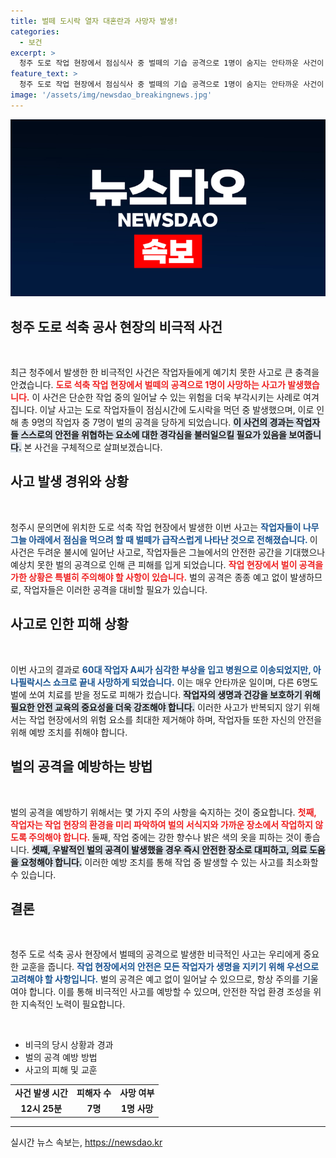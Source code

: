 ```yaml
---
title: 벌떼 도시락 열자 대혼란과 사망자 발생!
categories:
  - 보건
excerpt: >
  청주 도로 작업 현장에서 점심식사 중 벌떼의 기습 공격으로 1명이 숨지는 안타까운 사건이 발생했습니다. 60대 작업자는 알레르기 반응으로 심정지에 빠졌고, 나머지 6명도 치료를 받았습니다. 충격적인 이 사건의 전말을 확인하세요!
feature_text: >
  청주 도로 작업 현장에서 점심식사 중 벌떼의 기습 공격으로 1명이 숨지는 안타까운 사건이 발생했습니다. 60대 작업자는 알레르기 반응으로 심정지에 빠졌고, 나머지 6명도 치료를 받았습니다. 충격적인 이 사건의 전말을 확인하세요!
image: '/assets/img/newsdao_breakingnews.jpg'
---
```


<p><img src="/assets/img/newsdao_breakingnews.jpg" alt="implanttips 속보" /></p>

<h2 data-ke-size="size26">청주 도로 석축 공사 현장의 비극적 사건</h2>

<p data-ke-size="size16">&nbsp;</p>

<p data-ke-size="size16">최근 청주에서 발생한 한 비극적인 사건은 작업자들에게 예기치 못한 사고로 큰 충격을 안겼습니다. <b><span style="color: #ee2323;">도로 석축 작업 현장에서 벌떼의 공격으로 1명이 사망하는 사고가 발생했습니다.</span></b> 이 사건은 단순한 작업 중의 일어날 수 있는 위험을 더욱 부각시키는 사례로 여겨집니다. 이날 사고는 도로 작업자들이 점심시간에 도시락을 먹던 중 발생했으며, 이로 인해 총 9명의 작업자 중 7명이 벌의 공격을 당하게 되었습니다. <b><span style="background-color: #21538527;">이 사건의 경과는 작업자들 스스로의 안전을 위협하는 요소에 대한 경각심을 불러일으킬 필요가 있음을 보여줍니다.</span></b> 본 사건을 구체적으로 살펴보겠습니다.</p>

<h2 data-ke-size="size26">사고 발생 경위와 상황</h2>

<p data-ke-size="size16">&nbsp;</p>

<p data-ke-size="size16">청주시 문의면에 위치한 도로 석축 작업 현장에서 발생한 이번 사고는 <b><span style="color: #1a5490;">작업자들이 나무 그늘 아래에서 점심을 먹으려 할 때 벌떼가 급작스럽게 나타난 것으로 전해졌습니다. </span></b>이 사건은 두려운 불시에 일어난 사고로, 작업자들은 그늘에서의 안전한 공간을 기대했으나 예상치 못한 벌의 공격으로 인해 큰 피해를 입게 되었습니다. <b><span style="color: #ee2323;">작업 현장에서 벌이 공격을 가한 상황은 특별히 주의해야 할 사항이 있습니다.</span></b> 벌의 공격은 종종 예고 없이 발생하므로, 작업자들은 이러한 공격을 대비할 필요가 있습니다.</p>

<h2 data-ke-size="size26">사고로 인한 피해 상황</h2>

<p data-ke-size="size16">&nbsp;</p>

<p data-ke-size="size16">이번 사고의 결과로 <b><span style="color: #1a5490;">60대 작업자 A씨가 심각한 부상을 입고 병원으로 이송되었지만, 아나필락시스 쇼크로 끝내 사망하게 되었습니다.</span></b> 이는 매우 안타까운 일이며, 다른 6명도 벌에 쏘여 치료를 받을 정도로 피해가 컸습니다. <b><span style="background-color: #21538527;">작업자의 생명과 건강을 보호하기 위해 필요한 안전 교육의 중요성을 더욱 강조해야 합니다.</span></b> 이러한 사고가 반복되지 않기 위해서는 작업 현장에서의 위험 요소를 최대한 제거해야 하며, 작업자들 또한 자신의 안전을 위해 예방 조치를 취해야 합니다.</p>

<h2 data-ke-size="size26">벌의 공격을 예방하는 방법</h2>

<p data-ke-size="size16">&nbsp;</p>

<p data-ke-size="size16">벌의 공격을 예방하기 위해서는 몇 가지 주의 사항을 숙지하는 것이 중요합니다. <b><span style="color: #ee2323;">첫째, 작업자는 작업 현장의 환경을 미리 파악하여 벌의 서식지와 가까운 장소에서 작업하지 않도록 주의해야 합니다. </span></b>둘째, 작업 중에는 강한 향수나 밝은 색의 옷을 피하는 것이 좋습니다. <b><span style="background-color: #21538527;">셋째, 우발적인 벌의 공격이 발생했을 경우 즉시 안전한 장소로 대피하고, 의료 도움을 요청해야 합니다.</span></b> 이러한 예방 조치를 통해 작업 중 발생할 수 있는 사고를 최소화할 수 있습니다.</p>

<h2 data-ke-size="size26">결론</h2>

<p data-ke-size="size16">&nbsp;</p>

<p data-ke-size="size16">청주 도로 석축 공사 현장에서 벌떼의 공격으로 발생한 비극적인 사고는 우리에게 중요한 교훈을 줍니다. <b><span style="color: #1a5490;">작업 현장에서의 안전은 모든 작업자가 생명을 지키기 위해 우선으로 고려해야 할 사항입니다.</span></b> 벌의 공격은 예고 없이 일어날 수 있으므로, 항상 주의를 기울여야 합니다. 이를 통해 비극적인 사고를 예방할 수 있으며, 안전한 작업 환경 조성을 위한 지속적인 노력이 필요합니다.</p>

<p data-ke-size="size16">&nbsp;</p>

<ul>
    <li>비극의 당시 상황과 경과</li>
    <li>벌의 공격 예방 방법</li>
    <li>사고의 피해 및 교훈</li>
</ul>

<table>
    <tr>
        <td style="text-align: center; height: 17px;"><b>사건 발생 시간</b></td>
        <td style="text-align: center; height: 17px;"><b>피해자 수</b></td>
        <td style="text-align: center; height: 17px;"><b>사망 여부</b></td>
    </tr>
    <tr>
        <td style="text-align: center; height: 17px;"><b>12시 25분</b></td>
        <td style="text-align: center; height: 17px;"><b>7명</b></td>
        <td style="text-align: center; height: 17px;"><b>1명 사망</b></td>
    </tr>
</table>

<hr/>
실시간 뉴스 속보는, <a href="https://newsdao.kr" rel="dofollow">https://newsdao.kr</a>


